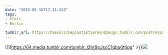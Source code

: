 ```yaml
---
date: "2010-05-15T17:11:23Z"
tags:
- Klotz
- Berlin

tumblr_url: https://haesslicheplastiktiereundzeugs.tumblr.com/post/602450225
---
```

![](https://64.media.tumblr.com/tumblr_l2hr9pJscC1qbu6ttjpg" >}}![](https://64.media.tumblr.com/tumblr_l2hra7m1KW1qbu6tt.jpg)

